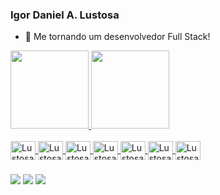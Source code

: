 ### Igor Daniel A. Lustosa

- 🔭 Me tornando um desenvolvedor Full Stack!


<div> 
  <a href="https://github.com/IgorDanielLustosa">
  <img height="125em" src="https://github-readme-stats.vercel.app/api?username=igordaniellustosa&show_icons=true&theme=dark&include_all_commits=true&count_private=true"/>
  <img height="125em" src="https://github-readme-stats.vercel.app/api/top-langs/?username=igordaniellustosa&layout=compact&langs_count=7&theme=dark"/>
</div>
  
  <div style="display: inline_block"><br>
    <img align="center" alt="Lustosa-HTML" height="30" width="40" src="https://cdn.jsdelivr.net/gh/devicons/devicon/icons/html5/html5-plain-wordmark.svg" />
    <img align="center" alt="Lustosa-CSS" height="30" width="40" src="https://cdn.jsdelivr.net/gh/devicons/devicon/icons/css3/css3-plain-wordmark.svg" />
    <img align="center" alt="Lustosa-JAVASCRIPT" height="30" width="40"src="https://cdn.jsdelivr.net/gh/devicons/devicon/icons/javascript/javascript-original.svg" />
    <img align="center" alt="Lustosa-MYSQL" height="30" width="40" src="https://cdn.jsdelivr.net/gh/devicons/devicon/icons/mysql/mysql-original-wordmark.svg" />
    <img align="center" alt="Lustosa-PHP" height="30" width="40" src="https://cdn.jsdelivr.net/gh/devicons/devicon/icons/php/php-plain.svg" />
    <img align="center" alt="Lustosa-PYTHON" height="30" width="40" src="https://cdn.jsdelivr.net/gh/devicons/devicon/icons/python/python-original-wordmark.svg" />
    <img align="center" alt="Lustosa-JAVA" height="30" width="40" src="https://img.shields.io/badge/Java-ED8B00?style=for-the badge&logo=openjdk&logoColor=white" />



  
  </div>
  
  ###
  
  <div>
     <a href="https://www.instagram.com/igorlustosa_01" target="_blank"><img src="https://img.shields.io/badge/-Instagram-%23E4405F?style=for-the-badge&logo=instagram&logoColor=dark" target="_blank"></a>
     <a href="https://www.linkedin.com/in/igor-daniel-a-lustosa-rosa-934a33214" target="_blank"><img src="https://img.shields.io/badge/-LinkedIn-%230077B5?style=for-the-badge&logo=linkedin&logoColor=white" target="_blank"></a> 
    <a href = "mailto:igordaniel1123@gmail.com"><img src="https://img.shields.io/badge/-Gmail-%23333?style=for-the-badge&logo=gmail&logoColor=white" target="_blank"></a>
  </div>
